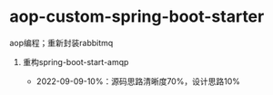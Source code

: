 # aop-custom-spring-boot-starter
aop编程；重新封装rabbitmq

1. 重构spring-boot-start-amqp

    * 2022-09-09-10%：源码思路清晰度70%，设计思路10%
